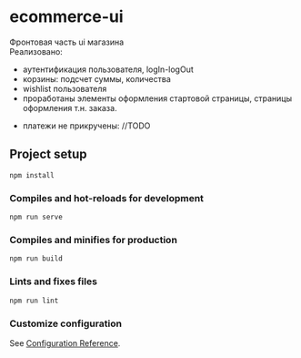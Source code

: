 # ecommerce-ui
Фронтовая часть ui магазина  
Реализовано:
+ аутентификация пользователя, logIn-logOut
+ корзины: подсчет суммы, количества
+ wishlist пользователя
+ проработаны элементы оформления стартовой страницы, страницы оформления т.н. заказа.
- платежи не прикручены:   //TODO
## Project setup
```
npm install
```

### Compiles and hot-reloads for development
```
npm run serve
```

### Compiles and minifies for production
```
npm run build
```

### Lints and fixes files
```
npm run lint
```

### Customize configuration
See [Configuration Reference](https://cli.vuejs.org/config/).
